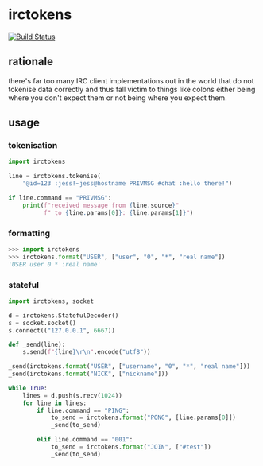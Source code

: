 # irctokens

[![Build Status](https://travis-ci.org/jesopo/irctokens.svg?branch=master)](https://travis-ci.org/jesopo/irctokens)

## rationale

there's far too many IRC client implementations out in the world that do not
tokenise data correctly and thus fall victim to things like colons either being
where you don't expect them or not being where you expect them.

## usage

### tokenisation
```python
import irctokens

line = irctokens.tokenise(
    "@id=123 :jess!~jess@hostname PRIVMSG #chat :hello there!")

if line.command == "PRIVMSG":
    print(f"received message from {line.source}"
          f" to {line.params[0]}: {line.params[1]}")
```

### formatting

```python
>>> import irctokens
>>> irctokens.format("USER", ["user", "0", "*", "real name"])
'USER user 0 * :real name'
```

### stateful
```python
import irctokens, socket

d = irctokens.StatefulDecoder()
s = socket.socket()
s.connect(("127.0.0.1", 6667))

def _send(line):
    s.send(f"{line}\r\n".encode("utf8"))

_send(irctokens.format("USER", ["username", "0", "*", "real name"]))
_send(irctokens.format("NICK", ["nickname"]))

while True:
    lines = d.push(s.recv(1024))
    for line in lines:
        if line.command == "PING":
            to_send = irctokens.format("PONG", [line.params[0]])
            _send(to_send)

        elif line.command == "001":
            to_send = irctokens.format("JOIN", ["#test"])
            _send(to_send)
```
